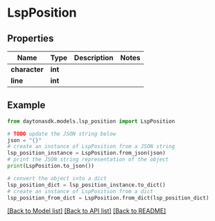 # LspPosition


## Properties

Name | Type | Description | Notes
------------ | ------------- | ------------- | -------------
**character** | **int** |  | 
**line** | **int** |  | 

## Example

```python
from daytonasdk.models.lsp_position import LspPosition

# TODO update the JSON string below
json = "{}"
# create an instance of LspPosition from a JSON string
lsp_position_instance = LspPosition.from_json(json)
# print the JSON string representation of the object
print(LspPosition.to_json())

# convert the object into a dict
lsp_position_dict = lsp_position_instance.to_dict()
# create an instance of LspPosition from a dict
lsp_position_from_dict = LspPosition.from_dict(lsp_position_dict)
```
[[Back to Model list]](../README.md#documentation-for-models) [[Back to API list]](../README.md#documentation-for-api-endpoints) [[Back to README]](../README.md)


